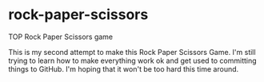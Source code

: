 # rock-paper-scissors
TOP Rock Paper Scissors game

This is my second attempt to make this Rock Paper Scissors Game. I'm still trying to learn how to make everything work ok and get used to committing things to GitHub.
I'm  hoping that it won't be too hard this time around.